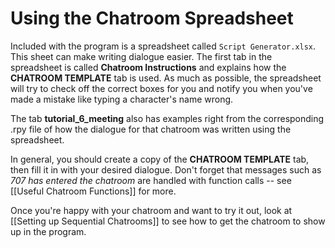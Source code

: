 # Using the Chatroom Spreadsheet

Included with the program is a spreadsheet called `Script Generator.xlsx`. This sheet can make writing dialogue easier. The first tab in the spreadsheet is called **Chatroom Instructions** and explains how the **CHATROOM TEMPLATE** tab is used. As much as possible, the spreadsheet will try to check off the correct boxes for you and notify you when you've made a mistake like typing a character's name wrong.

The tab **tutorial_6_meeting** also has examples right from the corresponding .rpy file of how the dialogue for that chatroom was written using the spreadsheet.

In general, you should create a copy of the **CHATROOM TEMPLATE** tab, then fill it in with your desired dialogue. Don't forget that messages such as *707 has entered the chatroom* are handled with function calls -- see [[Useful Chatroom Functions]] for more.

Once you're happy with your chatroom and want to try it out, look at [[Setting up Sequential Chatrooms]] to see how to get the chatroom to show up in the program.
